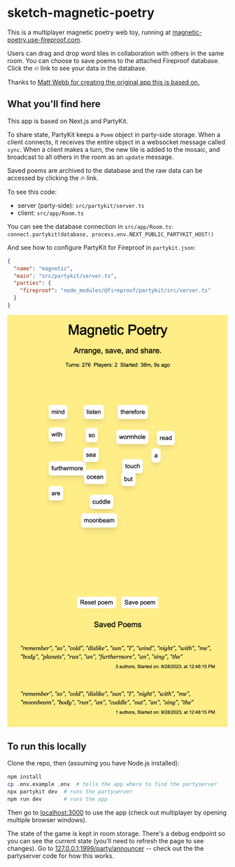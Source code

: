 # sketch-magnetic-poetry

This is a multiplayer magnetic poetry web toy, running at [magnetic-poetry.use-fireproof.com](https://magnetic-poetry.use-fireproof.com).

Users can drag and drop word tiles in collaboration with others in the same room. You can choose to save poems to the attached Fireproof database. Click the 🔥 link to see your data in the database.

Thanks to [Matt Webb for creating the original app this is based on.](https://github.com/partykit/sketch-mosaic)
## What you'll find here

This app is based on Next.js and PartyKit.

To share state, PartyKit keeps a `Poem` object in party-side storage. When a client connects, it receives the entire object in a websocket message called `sync`. When a client makes a turn, the new tile is added to the mosaic, and broadcast to all others in the room as an `update` message.

Saved poems are archived to the database and the raw data can be accessed by clicking the 🔥 link.

To see this code:

- server (party-side): `src/partykit/server.ts`
- client: `src/app/Room.ts`

You can see the database connection in `src/app/Room.ts`: `connect.partykit(database, process.env.NEXT_PUBLIC_PARTYKIT_HOST!)`

And see how to configure PartyKit for Fireproof in `partykit.json`:

```json
{
  "name": "magnetic",
  "main": "src/partykit/server.ts",
  "parties": {
    "fireproof": "node_modules/@fireproof/partykit/src/server.ts"
  }
}
```

![image](/assets/screenshot.png)


## To run this locally

Clone the repo, then (assuming you have Node.js installed):

```bash
npm install
cp .env.example .env  # tells the app where to find the partyserver
npx partykit dev  # runs the partyserver
npm run dev       # runs the app
```

Then go to [localhost:3000](http://localhost:3000) to use the app (check out multiplayer by opening multiple browser windows).

The state of the game is kept in room storage. There's a debug endpoint so you can see the current state (you'll need to refresh the page to see changes). Go to [127.0.0.1:1999/party/announcer](http://127.0.0.1:1999/party/announcer) -- check out the the partyserver code for how this works.
